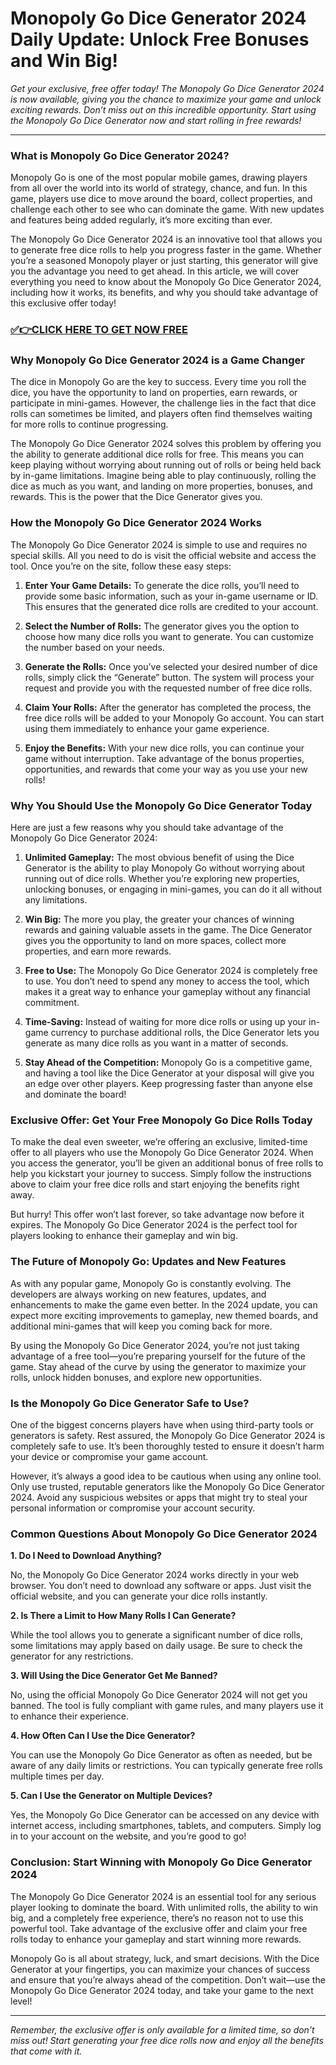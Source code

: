 # Monopoly Go Dice Generator 2024 Daily Update: Unlock Free Bonuses and Win Big!

*Get your exclusive, free offer today! The Monopoly Go Dice Generator 2024 is now available, giving you the chance to maximize your game and unlock exciting rewards. Don’t miss out on this incredible opportunity. Start using the Monopoly Go Dice Generator now and start rolling in free rewards!*

---

### **What is Monopoly Go Dice Generator 2024?**

Monopoly Go is one of the most popular mobile games, drawing players from all over the world into its world of strategy, chance, and fun. In this game, players use dice to move around the board, collect properties, and challenge each other to see who can dominate the game. With new updates and features being added regularly, it’s more exciting than ever.

The Monopoly Go Dice Generator 2024 is an innovative tool that allows you to generate free dice rolls to help you progress faster in the game. Whether you’re a seasoned Monopoly player or just starting, this generator will give you the advantage you need to get ahead. In this article, we will cover everything you need to know about the Monopoly Go Dice Generator 2024, including how it works, its benefits, and why you should take advantage of this exclusive offer today!

### [✅👉CLICK HERE TO GET NOW FREE](https://freeforyou.xyz/monopoly/go/)

### **Why Monopoly Go Dice Generator 2024 is a Game Changer**

The dice in Monopoly Go are the key to success. Every time you roll the dice, you have the opportunity to land on properties, earn rewards, or participate in mini-games. However, the challenge lies in the fact that dice rolls can sometimes be limited, and players often find themselves waiting for more rolls to continue progressing.

The Monopoly Go Dice Generator 2024 solves this problem by offering you the ability to generate additional dice rolls for free. This means you can keep playing without worrying about running out of rolls or being held back by in-game limitations. Imagine being able to play continuously, rolling the dice as much as you want, and landing on more properties, bonuses, and rewards. This is the power that the Dice Generator gives you.

### **How the Monopoly Go Dice Generator 2024 Works**

The Monopoly Go Dice Generator 2024 is simple to use and requires no special skills. All you need to do is visit the official website and access the tool. Once you’re on the site, follow these easy steps:

1. **Enter Your Game Details:** To generate the dice rolls, you’ll need to provide some basic information, such as your in-game username or ID. This ensures that the generated dice rolls are credited to your account.

2. **Select the Number of Rolls:** The generator gives you the option to choose how many dice rolls you want to generate. You can customize the number based on your needs.

3. **Generate the Rolls:** Once you’ve selected your desired number of dice rolls, simply click the “Generate” button. The system will process your request and provide you with the requested number of free dice rolls.

4. **Claim Your Rolls:** After the generator has completed the process, the free dice rolls will be added to your Monopoly Go account. You can start using them immediately to enhance your game experience.

5. **Enjoy the Benefits:** With your new dice rolls, you can continue your game without interruption. Take advantage of the bonus properties, opportunities, and rewards that come your way as you use your new rolls!

### **Why You Should Use the Monopoly Go Dice Generator Today**

Here are just a few reasons why you should take advantage of the Monopoly Go Dice Generator 2024:

1. **Unlimited Gameplay:** The most obvious benefit of using the Dice Generator is the ability to play Monopoly Go without worrying about running out of dice rolls. Whether you’re exploring new properties, unlocking bonuses, or engaging in mini-games, you can do it all without any limitations.

2. **Win Big:** The more you play, the greater your chances of winning rewards and gaining valuable assets in the game. The Dice Generator gives you the opportunity to land on more spaces, collect more properties, and earn more rewards.

3. **Free to Use:** The Monopoly Go Dice Generator 2024 is completely free to use. You don’t need to spend any money to access the tool, which makes it a great way to enhance your gameplay without any financial commitment.

4. **Time-Saving:** Instead of waiting for more dice rolls or using up your in-game currency to purchase additional rolls, the Dice Generator lets you generate as many dice rolls as you want in a matter of seconds.

5. **Stay Ahead of the Competition:** Monopoly Go is a competitive game, and having a tool like the Dice Generator at your disposal will give you an edge over other players. Keep progressing faster than anyone else and dominate the board!

### **Exclusive Offer: Get Your Free Monopoly Go Dice Rolls Today**

To make the deal even sweeter, we’re offering an exclusive, limited-time offer to all players who use the Monopoly Go Dice Generator 2024. When you access the generator, you’ll be given an additional bonus of free rolls to help you kickstart your journey to success. Simply follow the instructions above to claim your free dice rolls and start enjoying the benefits right away.

But hurry! This offer won’t last forever, so take advantage now before it expires. The Monopoly Go Dice Generator 2024 is the perfect tool for players looking to enhance their gameplay and win big.

### **The Future of Monopoly Go: Updates and New Features**

As with any popular game, Monopoly Go is constantly evolving. The developers are always working on new features, updates, and enhancements to make the game even better. In the 2024 update, you can expect more exciting improvements to gameplay, new themed boards, and additional mini-games that will keep you coming back for more.

By using the Monopoly Go Dice Generator 2024, you’re not just taking advantage of a free tool—you’re preparing yourself for the future of the game. Stay ahead of the curve by using the generator to maximize your rolls, unlock hidden bonuses, and explore new opportunities.

### **Is the Monopoly Go Dice Generator Safe to Use?**

One of the biggest concerns players have when using third-party tools or generators is safety. Rest assured, the Monopoly Go Dice Generator 2024 is completely safe to use. It’s been thoroughly tested to ensure it doesn’t harm your device or compromise your game account.

However, it’s always a good idea to be cautious when using any online tool. Only use trusted, reputable generators like the Monopoly Go Dice Generator 2024. Avoid any suspicious websites or apps that might try to steal your personal information or compromise your account security.

### **Common Questions About Monopoly Go Dice Generator 2024**

**1. Do I Need to Download Anything?**

No, the Monopoly Go Dice Generator 2024 works directly in your web browser. You don’t need to download any software or apps. Just visit the official website, and you can generate your dice rolls instantly.

**2. Is There a Limit to How Many Rolls I Can Generate?**

While the tool allows you to generate a significant number of dice rolls, some limitations may apply based on daily usage. Be sure to check the generator for any restrictions.

**3. Will Using the Dice Generator Get Me Banned?**

No, using the official Monopoly Go Dice Generator 2024 will not get you banned. The tool is fully compliant with game rules, and many players use it to enhance their experience.

**4. How Often Can I Use the Dice Generator?**

You can use the Monopoly Go Dice Generator as often as needed, but be aware of any daily limits or restrictions. You can typically generate free rolls multiple times per day.

**5. Can I Use the Generator on Multiple Devices?**

Yes, the Monopoly Go Dice Generator can be accessed on any device with internet access, including smartphones, tablets, and computers. Simply log in to your account on the website, and you’re good to go!

### **Conclusion: Start Winning with Monopoly Go Dice Generator 2024**

The Monopoly Go Dice Generator 2024 is an essential tool for any serious player looking to dominate the board. With unlimited rolls, the ability to win big, and a completely free experience, there’s no reason not to use this powerful tool. Take advantage of the exclusive offer and claim your free rolls today to enhance your gameplay and start winning more rewards.

Monopoly Go is all about strategy, luck, and smart decisions. With the Dice Generator at your fingertips, you can maximize your chances of success and ensure that you’re always ahead of the competition. Don’t wait—use the Monopoly Go Dice Generator 2024 today, and take your game to the next level!

---

*Remember, the exclusive offer is only available for a limited time, so don’t miss out! Start generating your free dice rolls now and enjoy all the benefits that come with it.*
